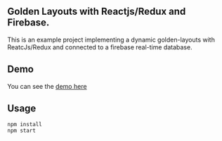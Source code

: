 ## Golden Layouts with Reactjs/Redux and Firebase.

This is an example project implementing a dynamic golden-layouts with ReatcJs/Redux and connected to a firebase real-time database.<br>

## Demo

You can see the [demo here](https://goldenlayouts.firebaseapp.com/)

## Usage

`npm install` <br>
`npm start`

<!-- ## Folder Structure

After creation, your project should look like this: -->

<!-- ```
my-app/
  README.md
  node_modules/
  package.json
  public/
    index.html
    favicon.ico
  src/
    App.css
    App.js
    App.test.js
    index.css
    index.js
    logo.svg
``` -->
